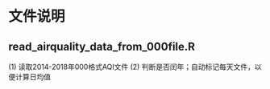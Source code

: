 文件说明
=

read_airquality_data_from_000file.R
-----
(1) 读取2014-2018年000格式AQI文件
(2) 判断是否闰年；自动标记每天文件，以便计算日均值
